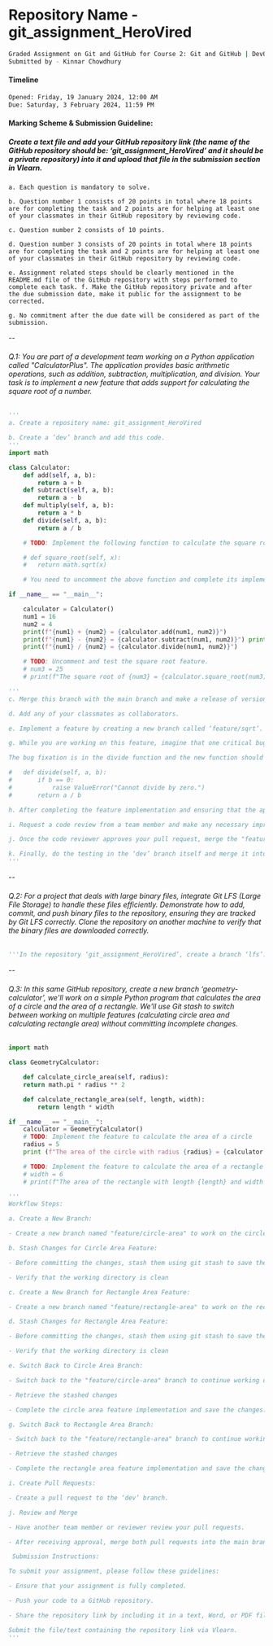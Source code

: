 # Repository Name - git_assignment_HeroVired
```bash
Graded Assignment on Git and GitHub for Course 2: Git and GitHub | DevOps B4
Submitted by - Kinnar Chowdhury
```
#### Timeline
```bash
Opened: Friday, 19 January 2024, 12:00 AM
Due: Saturday, 3 February 2024, 11:59 PM
```
#### Marking Scheme & Submission Guideline:
##### Create a text file and add your GitHub repository link (the name of the GitHub repository should be: ‘git_assignment_HeroVired’ and it should be a private repository) into it and upload that file in the submission section in Vlearn.
```
a. Each question is mandatory to solve.

b. Question number 1 consists of 20 points in total where 18 points are for completing the task and 2 points are for helping at least one of your classmates in their GitHub repository by reviewing code.

c. Question number 2 consists of 10 points.

d. Question number 3 consists of 20 points in total where 18 points are for completing the task and 2 points are for helping at least one of your classmates in their GitHub repository by reviewing code.

e. Assignment related steps should be clearly mentioned in the README.md file of the GitHub repository with steps performed to complete each task. f. Make the GitHub repository private and after the due submission date, make it public for the assignment to be corrected.

g. No commitment after the due date will be considered as part of the submission.
```
*--*

###### Q.1: You are part of a development team working on a Python application called "CalculatorPlus". The application provides basic arithmetic operations, such as addition, subtraction, multiplication, and division. Your task is to implement a new feature that adds support for calculating the square root of a number.

```python
'''
a. Create a repository name: git_assignment_HeroVired

b. Create a ‘dev’ branch and add this code.
'''
import math

class Calculator:
    def add(self, a, b):
        return a + b
    def subtract(self, a, b):
        return a - b
    def multiply(self, a, b):
        return a * b
    def divide(self, a, b):
        return a / b

    # TODO: Implement the following function to calculate the square root of a number.

    # def square_root(self, x):
    #   return math.sqrt(x)

    # You need to uncomment the above function and complete its implementation to add the square root feature.

if __name__ == "__main__":

    calculator = Calculator()
    num1 = 16
    num2 = 4
    print(f"{num1} + {num2} = {calculator.add(num1, num2)}")
    print(f"{num1} - {num2} = {calculator.subtract(num1, num2)}") print(f"{num1} * {num2} = {calculator.multiply(num1, num2)}")
    print(f"{num1} / {num2} = {calculator.divide(num1, num2)}")

    # TODO: Uncomment and test the square root feature.
    # num3 = 25
    # print(f"The square root of {num3} = {calculator.square_root(num3)}")

'''
c. Merge this branch with the main branch and make a release of version 1 of the ‘calculator plus app’.

d. Add any of your classmates as collaborators.

e. Implement a feature by creating a new branch called ‘feature/sqrt’. f. Add the ‘sqrt’ code to it.

g. While you are working on this feature, imagine that one critical bug is reported in the main branch, and you need to switch back to the ‘dev’ branch, create fixes, and apply them while keeping your ‘feature/sqrt’ branch up-to-date. For this, you need to create

The bug fixation is in the divide function and the new function should be: 

#   def divide(self, a, b):
#       if b == 0:
#           raise ValueError("Cannot divide by zero.")
#       return a / b

h. After completing the feature implementation and ensuring that the application works correctly, create a pull request targeting the main branch.

i. Request a code review from a team member and make any necessary improvements based on the review feedback.

j. Once the code reviewer approves your pull request, merge the "feature/sqrt" branch into the ‘dev’ branch.

k. Finally, do the testing in the ‘dev’ branch itself and merge it into the ‘main’ branch and create a ‘version 2’ release.
'''
```
*--*
###### Q.2: For a project that deals with large binary files, integrate Git LFS (Large File Storage) to handle these files efficiently. Demonstrate how to add, commit, and push binary files to the repository, ensuring they are tracked by Git LFS correctly. Clone the repository on another machine to verify that the binary files are downloaded correctly.

```python
'''In the repository ‘git_assignment_HeroVired’, create a branch ‘lfs’. Upload any large file whose size is over ‘200mb’ and try to push this file into the repository.'''
```

*--*
###### Q.3: In this same GitHub repository, create a new branch ‘geometry-calculator’, we'll work on a simple Python program that calculates the area of a circle and the area of a rectangle. We'll use Git stash to switch between working on multiple features (calculating circle area and calculating rectangle area) without committing incomplete changes.

```python
import math

class GeometryCalculator:

    def calculate_circle_area(self, radius):
    return math.pi * radius ** 2

    def calculate_rectangle_area(self, length, width):
        return length * width

if __name__ == "__main__":
    calculator = GeometryCalculator()
    # TODO: Implement the feature to calculate the area of a circle
    radius = 5
    print (f"The area of the circle with radius {radius} = {calculator.calculate_circle_area(radius)}")

    # TODO: Implement the feature to calculate the area of a rectangle # length = 10
    # width = 6
    # print(f"The area of the rectangle with length {length} and width {width} = {calculator.calculate_rectangle_area(length, width)}")

'''
Workflow Steps:

a. Create a New Branch:

- Create a new branch named "feature/circle-area" to work on the circle area feature

b. Stash Changes for Circle Area Feature:

- Before committing the changes, stash them using git stash to save the incomplete feature implementation.

- Verify that the working directory is clean

c. Create a New Branch for Rectangle Area Feature:

- Create a new branch named "feature/rectangle-area" to work on the rectangle area

d. Stash Changes for Rectangle Area Feature:

- Before committing the changes, stash them using git stash to save the incomplete feature implementation.

- Verify that the working directory is clean

e. Switch Back to Circle Area Branch:

- Switch back to the "feature/circle-area" branch to continue working on the circle area feature.

- Retrieve the stashed changes

- Complete the circle area feature implementation and save the changes. f. Commit and Push Circle Area Feature:

g. Switch Back to Rectangle Area Branch:

- Switch back to the "feature/rectangle-area" branch to continue working on the rectangle area feature.

- Retrieve the stashed changes

- Complete the rectangle area feature implementation and save the changes. h. Commit and Push Rectangle Area Feature

i. Create Pull Requests:

- Create a pull request to the ‘dev’ branch.

j. Review and Merge

- Have another team member or reviewer review your pull requests.

- After receiving approval, merge both pull requests into the main branch.

 Submission Instructions:

To submit your assignment, please follow these guidelines:

- Ensure that your assignment is fully completed.

- Push your code to a GitHub repository.

- Share the repository link by including it in a text, Word, or PDF file format.

Submit the file/text containing the repository link via Vlearn.
'''
```